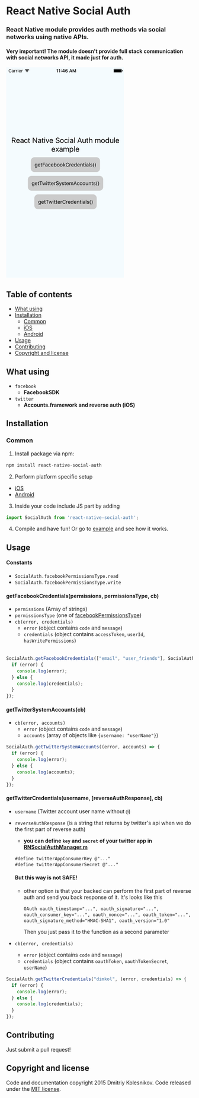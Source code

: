 # React Native Social Auth

### React Native module provides auth methods via social networks using native APIs.
#### Very important! The module doesn't provide full stack communication with social networks API, it made just for auth.

![preview](images/social_auth_example.gif)

## Table of contents
- [What using](#what-using)
- [Installation](#installation)
  - [Common](#common)
  - [iOS](ios#readme)
  - [Android](android#readme)
- [Usage](#usage)
- [Contributing](#contributing)
- [Copyright and license](#copyright-and-license)

## What using
- `facebook`
  - __FacebookSDK__
- `twitter`
	- __Accounts.framework and reverse auth (iOS)__

## Installation

### Common
1. Install package via npm:

```javascript
npm install react-native-social-auth
```

2. Perform platform specific setup
  - [iOS](ios#readme)
  - [Android](android#readme)

3. Inside your code include JS part by adding

  ```javascript
  import SocialAuth from 'react-native-social-auth';
  ```

4. Compile and have fun! Or go to [example](example) and see how it works.

## Usage

#### Constants
  - `SocialAuth.facebookPermissionsType.read`
  - `SocialAuth.facebookPermissionsType.write`


#### getFacebookCredentials(permissions, permissionsType, cb)
  - `permissions` (Array of strings)
  - `permissionsType` (one of [facebookPermissionsType](#constants))
  - `cb(error, credentials)`
    - `error` (object contains `code` and `message`)
    - `credentials` (object contains `accessToken`, `userId`, `hasWritePermissions`)

```javascript

SocialAuth.getFacebookCredentials(["email", "user_friends"], SocialAuth.facebookPermissionsType.read, (error, credentials) => {
  if (error) {
    console.log(error);
  } else {
    console.log(credentials);
  }
});
```

#### getTwitterSystemAccounts(cb)
  - `cb(error, accounts)`
    - `error` (object contains `code` and `message`)
    - `accounts` (array of objects like `{username: "userName"}`)

```javascript
SocialAuth.getTwitterSystemAccounts((error, accounts) => {
  if (error) {
    console.log(error);
  } else {
    console.log(accounts);
  }
});
```

#### getTwitterCredentials(username, [reverseAuthResponse], cb)
  - `username` (Twitter account user name without `@`)
  - `reverseAuthResponse` (is a string that returns by twitter's api when we do the first part of reverse auth)
    - __you can define `key` and `secret` of your twitter app in [RNSocialAuthManager.m](ios/RNSocialAuthManager.m)__
    ```
    #define twitterAppConsumerKey @"..."
    #define twitterAppConsumerSecret @"..."
    ```
    #### But this way is not SAFE!

    - other option is that your backed can perform the first part of reverse auth and send you back response of it.
      It's looks like this
      ```
      OAuth oauth_timestamp="...", oauth_signature="...", oauth_consumer_key="...", oauth_nonce="...", oauth_token="...", oauth_signature_method="HMAC-SHA1", oauth_version="1.0"
      ```
      Then you just pass it to the function as a second parameter

  - `cb(error, credentials)`
    - `error` (object contains `code` and `message`)
    - `credentials` (object contains `oauthToken`, `oauthTokenSecret`, `userName`)

```javascript
SocialAuth.getTwitterCredentials("dimkol", (error, credentials) => {
  if (error) {
    console.log(error);
  } else {
    console.log(credentials);
  }
});
```

## Contributing

Just submit a pull request!

## Copyright and license

Code and documentation copyright 2015 Dmitriy Kolesnikov. Code released under the [MIT license](LICENSE).
